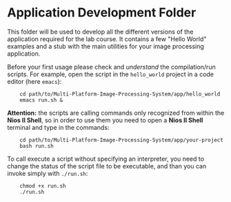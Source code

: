 # Application Development Folder

This folder will be used to develop all the different versions of the application required for the lab course. It contains a few "Hello World" examples and a stub with the main utilities for your image processing application.

Before your first usage please check and _understand_ the compilation/run scripts. For example, open the script in the `hello_world` project in a code editor (here `emacs`):

        cd path/to/Multi-Platform-Image-Processing-System/app/hello_world
        emacs run.sh &

**Attention:** the scripts are calling commands only recognized from within the **Nios II Shell**, so in order to use them you need to open a **Nios II Shell** terminal and type in the commands:

        cd path/to/Multi-Platform-Image-Processing-System/app/your-project
        bash run.sh

To call execute a script without specifying an interpreter, you need to change the status of the script file to be executable, and than you can invoke simply with `./run.sh`:

        chmod +x run.sh
        ./run.sh


